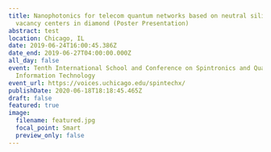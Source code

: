 ```yaml
---
title: Nanophotonics for telecom quantum networks based on neutral silicon
  vacancy centers in diamond (Poster Presentation)
abstract: test
location: Chicago, IL
date: 2019-06-24T16:00:45.386Z
date_end: 2019-06-27T04:00:00.000Z
all_day: false
event: Tenth International School and Conference on Spintronics and Quantum
  Information Technology
event_url: https://voices.uchicago.edu/spintechx/
publishDate: 2020-06-18T18:18:45.465Z
draft: false
featured: true
image:
  filename: featured.jpg
  focal_point: Smart
  preview_only: false
---
```

